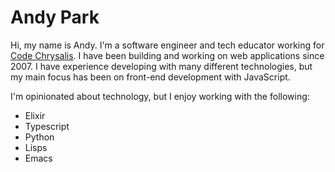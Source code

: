 # Andy Park

Hi, my name is Andy. I'm a software engineer and tech educator working for [Code Chrysalis](https://www.codechrysalis.io/). I have been building and working on web applications since 2007. I have experience developing with many different technologies, but my main focus has been on front-end development with JavaScript.

I'm opinionated about technology, but I enjoy working with the following:
- Elixir
- Typescript
- Python
- Lisps
- Emacs
